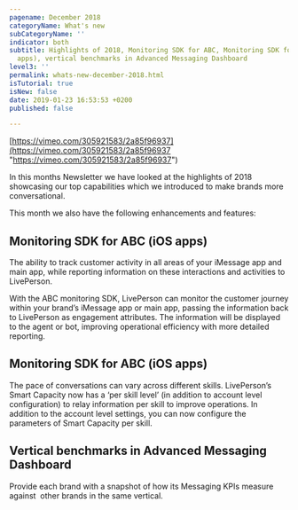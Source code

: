 ```yaml
---
pagename: December 2018
categoryName: What's new
subCategoryName: ''
indicator: both
subtitle: Highlights of 2018, Monitoring SDK for ABC, Monitoring SDK for ABC (iOS
  apps), vertical benchmarks in Advanced Messaging Dashboard
level3: ''
permalink: whats-new-december-2018.html
isTutorial: true
isNew: false
date: 2019-01-23 16:53:53 +0200
published: false

---
```

[https://vimeo.com/305921583/2a85f96937](https://vimeo.com/305921583/2a85f96937 "https://vimeo.com/305921583/2a85f96937")

In this months Newsletter we have looked at the highlights of 2018 showcasing our top capabilities which we introduced to make brands more conversational. 

This month we also have the following enhancements and features:

## Monitoring SDK for ABC (iOS apps) 

The ability to track customer activity in all areas of your iMessage app and main app, while reporting information on these interactions and activities to LivePerson.  

With the ABC monitoring SDK, LivePerson can monitor the customer journey within your brand’s iMessage app or main app, passing the information back to LivePerson as engagement attributes. The information will be displayed to the agent or bot, improving operational efficiency with more detailed reporting.

## Monitoring SDK for ABC (iOS apps) 

The pace of conversations can vary across different skills. LivePerson’s Smart Capacity now has a ‘per skill level’ (in addition to account level configuration) to relay information per skill to improve operations. In addition to the account level settings, you can now configure the parameters of Smart Capacity per skill. 

## Vertical benchmarks in Advanced Messaging Dashboard

Provide each brand with a snapshot of how its Messaging KPIs measure against  other brands in the same vertical.